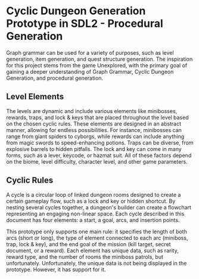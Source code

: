 # Cyclic Dungeon Generation Prototype in SDL2 - Procedural Generation

Graph grammar can be used for a variety of purposes, such as level generation, item generation, and quest structure generation. The inspiration for this project stems from the game Unexplored, with the primary goal of gaining a deeper understanding of Graph Grammar, Cyclic Dungeon Generation, and procedural generation.

## Level Elements
The levels are dynamic and include various elements like minibosses, rewards, traps, and lock & keys that are placed throughout the level based on the chosen cyclic rules. These elements are designed in an abstract manner, allowing for endless possibilities. For instance, minibosses can range from giant spiders to cyborgs, while rewards can include anything from magic swords to speed-enhancing potions. Traps can be diverse, from explosive barrels to hidden pitfalls. The lock and key can come in many forms, such as a lever, keycode, or hazmat suit. All of these factors depend on the biome, level difficulty, character level, and other game parameters.

## Cyclic Rules
A cycle is a circular loop of linked dungeon rooms designed to create a certain gameplay flow, such as a lock and key or hidden shortcut. By nesting several cycles together, a dungeon's builder can create a flowchart representing an engaging non-linear space. Each cycle described in this document has four elements: a start, a goal, arcs, and insertion points.

This prototype only supports one main rule: it specifies the length of both arcs (short or long), the type of element connected to each arc (miniboss, trap, lock & key), and the end goal of the mission (kill target, secret document, or a reward). Each element has unique data, such as rarity, reward type, and the number of rooms the miniboss patrols, but unfortunately. Unfortunately, the unique data is not being displayed in the prototype. However, it has support for it.
